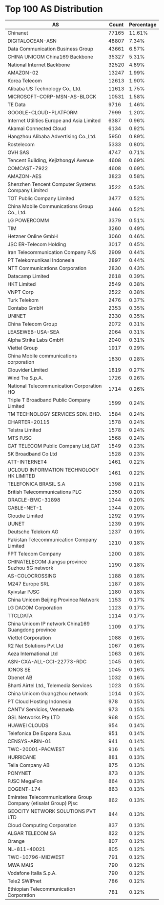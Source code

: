 # Top 100 AS Distribution
| AS | Count | Percentage |
|----|----|----|
| Chinanet | 77165 | 11.61% |
| DIGITALOCEAN-ASN | 48807 | 7.34% |
| Data Communication Business Group | 43661 | 6.57% |
| CHINA UNICOM China169 Backbone | 35327 | 5.31% |
| National Internet Backbone | 32520 | 4.89% |
| AMAZON-02 | 13247 | 1.99% |
| Korea Telecom | 12613 | 1.90% |
| Alibaba US Technology Co., Ltd. | 11613 | 1.75% |
| MICROSOFT-CORP-MSN-AS-BLOCK | 10531 | 1.58% |
| TE Data | 9716 | 1.46% |
| GOOGLE-CLOUD-PLATFORM | 7999 | 1.20% |
| Internet Utilities Europe and Asia Limited | 6387 | 0.96% |
| Akamai Connected Cloud | 6134 | 0.92% |
| Hangzhou Alibaba Advertising Co.,Ltd. | 5950 | 0.89% |
| Rostelecom | 5333 | 0.80% |
| OVH SAS | 4747 | 0.71% |
| Tencent Building, Kejizhongyi Avenue | 4608 | 0.69% |
| COMCAST-7922 | 4608 | 0.69% |
| AMAZON-AES | 3823 | 0.58% |
| Shenzhen Tencent Computer Systems Company Limited | 3522 | 0.53% |
| TOT Public Company Limited | 3477 | 0.52% |
| China Mobile Communications Group Co., Ltd. | 3466 | 0.52% |
| LG POWERCOMM | 3379 | 0.51% |
| TIM | 3260 | 0.49% |
| Hetzner Online GmbH | 3060 | 0.46% |
| JSC ER-Telecom Holding | 3017 | 0.45% |
| Iran Telecommunication Company PJS | 2909 | 0.44% |
| PT Telekomunikasi Indonesia | 2897 | 0.44% |
| NTT Communications Corporation | 2830 | 0.43% |
| Datacamp Limited | 2618 | 0.39% |
| HKT Limited | 2549 | 0.38% |
| VNPT Corp | 2522 | 0.38% |
| Turk Telekom | 2476 | 0.37% |
| Contabo GmbH | 2353 | 0.35% |
| UNINET | 2330 | 0.35% |
| China Telecom Group | 2072 | 0.31% |
| LEASEWEB-USA-SEA | 2064 | 0.31% |
| Alpha Strike Labs GmbH | 2040 | 0.31% |
| Viettel Group | 1917 | 0.29% |
| China Mobile communications corporation | 1830 | 0.28% |
| Clouvider Limited | 1819 | 0.27% |
| Wind Tre S.p.A. | 1726 | 0.26% |
| National Telecommunication Corporation HQ | 1714 | 0.26% |
| Triple T Broadband Public Company Limited | 1599 | 0.24% |
| TM TECHNOLOGY SERVICES SDN. BHD. | 1584 | 0.24% |
| CHARTER-20115 | 1578 | 0.24% |
| Telstra Limited | 1578 | 0.24% |
| MTS PJSC | 1568 | 0.24% |
| CAT TELECOM Public Company Ltd,CAT | 1549 | 0.23% |
| SK Broadband Co Ltd | 1528 | 0.23% |
| ATT-INTERNET4 | 1461 | 0.22% |
| UCLOUD INFORMATION TECHNOLOGY HK LIMITED | 1461 | 0.22% |
| TELEFONICA BRASIL S.A | 1398 | 0.21% |
| British Telecommunications PLC | 1350 | 0.20% |
| ORACLE-BMC-31898 | 1344 | 0.20% |
| CABLE-NET-1 | 1344 | 0.20% |
| Cloudie Limited | 1292 | 0.19% |
| UUNET | 1239 | 0.19% |
| Deutsche Telekom AG | 1237 | 0.19% |
| Pakistan Telecommunication Company Limited | 1210 | 0.18% |
| FPT Telecom Company | 1200 | 0.18% |
| CHINATELECOM Jiangsu province Suzhou 5G network | 1190 | 0.18% |
| AS-COLOCROSSING | 1188 | 0.18% |
| M247 Europe SRL | 1187 | 0.18% |
| Kyivstar PJSC | 1180 | 0.18% |
| China Unicom Beijing Province Network | 1153 | 0.17% |
| LG DACOM Corporation | 1123 | 0.17% |
| TTCLDATA | 1114 | 0.17% |
| China Unicom IP network China169 Guangdong province | 1109 | 0.17% |
| Viettel Corporation | 1088 | 0.16% |
| R2 Net Solutions Pvt Ltd | 1067 | 0.16% |
| Aeza International Ltd | 1063 | 0.16% |
| ASN-CXA-ALL-CCI-22773-RDC | 1045 | 0.16% |
| IONOS SE | 1045 | 0.16% |
| Obenet AB | 1032 | 0.16% |
| Bharti Airtel Ltd., Telemedia Services | 1023 | 0.15% |
| China Unicom Guangzhou network | 1014 | 0.15% |
| PT Cloud Hosting Indonesia | 978 | 0.15% |
| CANTV Servicios, Venezuela | 973 | 0.15% |
| GSL Networks Pty LTD | 968 | 0.15% |
| HUAWEI CLOUDS | 954 | 0.14% |
| Telefonica De Espana S.a.u. | 951 | 0.14% |
| CENSYS-ARIN-01 | 941 | 0.14% |
| TWC-20001-PACWEST | 916 | 0.14% |
| HURRICANE | 881 | 0.13% |
| Telia Company AB | 875 | 0.13% |
| PONYNET | 873 | 0.13% |
| PJSC MegaFon | 864 | 0.13% |
| COGENT-174 | 863 | 0.13% |
| Emirates Telecommunications Group Company (etisalat Group) Pjsc | 862 | 0.13% |
| GEOCITY NETWORK SOLUTIONS PVT LTD | 844 | 0.13% |
| Cloud Computing Corporation | 837 | 0.13% |
| ALGAR TELECOM SA | 822 | 0.12% |
| Orange | 807 | 0.12% |
| NL-811-40021 | 805 | 0.12% |
| TWC-10796-MIDWEST | 791 | 0.12% |
| MWA MAIS | 790 | 0.12% |
| Vodafone Italia S.p.A. | 790 | 0.12% |
| Tele2 SWIPnet | 786 | 0.12% |
| Ethiopian Telecommunication Corporation | 781 | 0.12% |
